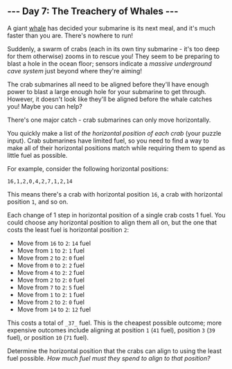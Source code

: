 ## --- Day 7: The Treachery of Whales ---

A giant [whale](https://en.wikipedia.org/wiki/Sperm_whale) has decided your submarine is its next meal, and it's much faster than you are. There's nowhere to run!

Suddenly, a swarm of crabs (each in its own tiny submarine - it's too deep for them otherwise) zooms in to rescue you! They seem to be preparing to blast a hole in the ocean floor; sensors indicate a _massive underground cave system_ just beyond where they're aiming!

The crab submarines all need to be aligned before they'll have enough power to blast a large enough hole for your submarine to get through. However, it doesn't look like they'll be aligned before the whale catches you! Maybe you can help?

There's one major catch - crab submarines can only move horizontally.

You quickly make a list of _the horizontal position of each crab_ (your puzzle input). Crab submarines have limited fuel, so you need to find a way to make all of their horizontal positions match while requiring them to spend as little fuel as possible.

For example, consider the following horizontal positions:

    16,1,2,0,4,2,7,1,2,14

This means there's a crab with horizontal position `16`, a crab with horizontal position `1`, and so on.

Each change of 1 step in horizontal position of a single crab costs 1 fuel. You could choose any horizontal position to align them all on, but the one that costs the least fuel is horizontal position `2`:

*   Move from `16` to `2`: `14` fuel
*   Move from `1` to `2`: `1` fuel
*   Move from `2` to `2`: `0` fuel
*   Move from `0` to `2`: `2` fuel
*   Move from `4` to `2`: `2` fuel
*   Move from `2` to `2`: `0` fuel
*   Move from `7` to `2`: `5` fuel
*   Move from `1` to `2`: `1` fuel
*   Move from `2` to `2`: `0` fuel
*   Move from `14` to `2`: `12` fuel

This costs a total of `_37_` fuel. This is the cheapest possible outcome; more expensive outcomes include aligning at position `1` (`41` fuel), position `3` (`39` fuel), or position `10` (`71` fuel).

Determine the horizontal position that the crabs can align to using the least fuel possible. _How much fuel must they spend to align to that position?_